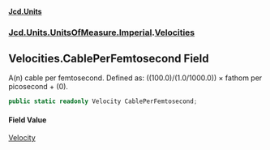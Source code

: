 #### [Jcd.Units](index.md 'index')
### [Jcd.Units.UnitsOfMeasure.Imperial](Jcd.Units.UnitsOfMeasure.Imperial.md 'Jcd.Units.UnitsOfMeasure.Imperial').[Velocities](Velocities.md 'Jcd.Units.UnitsOfMeasure.Imperial.Velocities')

## Velocities.CablePerFemtosecond Field

A(n) cable per femtosecond. Defined as: ((100.0)/(1.0/1000.0)) × fathom per picosecond + (0).

```csharp
public static readonly Velocity CablePerFemtosecond;
```

#### Field Value
[Velocity](Velocity.md 'Jcd.Units.UnitTypes.Velocity')